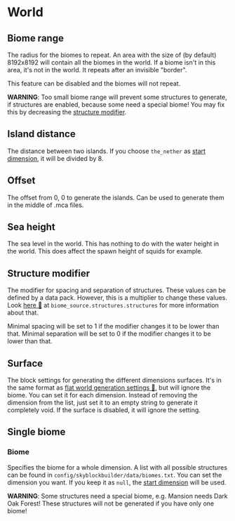 # World
## Biome range
The radius for the biomes to repeat. An area with the size of (by default) 8192x8192 will contain all the biomes in the
world. If a biome isn't in this area, it's not in the world. It repeats after an invisible "border".

This feature can be disabled and the biomes will not repeat.

**WARNING**: Too small biome range will prevent some structures to generate, if structures are enabled, because some need
a special biome! You may fix this by decreasing the [structure modifier](#structure-modifier).

## Island distance
The distance between two islands. If you choose `the_nether` as [start dimension](spawn.md#dimension), it will be 
divided by 8.

## Offset
The offset from 0, 0 to generate the islands. Can be used to generate them in the middle of .mca files.

## Sea height
The sea level in the world. This has nothing to do with the water height in the world. This does affect the spawn height
of squids for example.

## Structure modifier
The modifier for spacing and separation of structures. These values can be defined by a data pack. However, this is a
multiplier to change these values. Look [here 🔗](https://minecraft.fandom.com/wiki/Custom#Generator_types) at 
`biome_source.structures.structures` for more information about that.

Minimal spacing will be set to 1 if the modifier changes it to be lower than that.
Minimal separation will be set to 0 if the modifier changes it to be lower than that.

## Surface
The block settings for generating the different dimensions surfaces. It's in the same format as 
[flat world generation settings 🔗](https://minecraft.fandom.com/wiki/Superflat#Preset_code_format), but will ignore
the biome. You can set it for each dimension. Instead of removing the dimension from the list, just set it to an empty
string to generate it completely void. If the surface is disabled, it will ignore the setting.

## Single biome
### Biome
Specifies the biome for a whole dimension. A list with all possible structures can be found in 
`config/skyblockbuilder/data/biomes.txt`. You can set the dimension you want. If you keep it as `null`, the 
[start dimension](spawn.md#dimension) will be used.

**WARNING**: Some structures need a special biome, e.g. Mansion needs Dark Oak Forest! These structures will not be generated if you have only one biome!